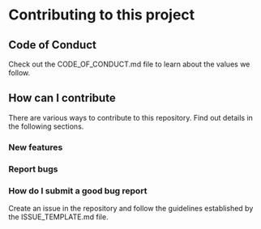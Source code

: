 # Contributing to this project

## Code of Conduct

Check out the CODE_OF_CONDUCT.md file to learn about the values we follow.

## How can I contribute

There are various ways to contribute to this repository. Find out details in the following sections.

### New features

### Report bugs

### How do I submit a good bug report

Create an issue in the repository and follow the guidelines established by the ISSUE_TEMPLATE.md file.
